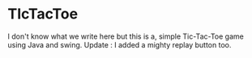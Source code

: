 # TIcTacToe
I don't know what we write here but this is a,
simple Tic-Tac-Toe game using Java and swing.
Update : I added a mighty replay button too.
